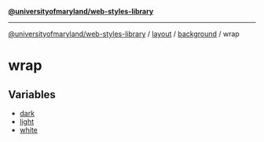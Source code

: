 [**@universityofmaryland/web-styles-library**](../../../../../README.md)

***

[@universityofmaryland/web-styles-library](../../../../../README.md) / [layout](../../../../README.md) / [background](../../README.md) / wrap

# wrap

## Variables

- [dark](variables/dark.md)
- [light](variables/light.md)
- [white](variables/white.md)
